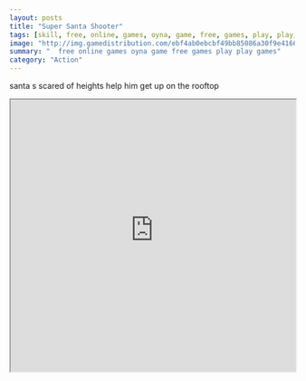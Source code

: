 ```yaml
---
layout: posts
title: "Super Santa Shooter"
tags: [skill, free, online, games, oyna, game, free, games, play, play, games]
image: "http://img.gamedistribution.com/ebf4ab0ebcbf49bb85086a30f9e41660.jpg"
summary: "  free online games oyna game free games play play games"
category: "Action"
---
```


santa s scared of heights help him get up on the rooftop

<iframe width="100%" height="480px;" src="http://flash.gamedistribution.com?game=ebf4ab0ebcbf49bb85086a30f9e41660"></iframe>